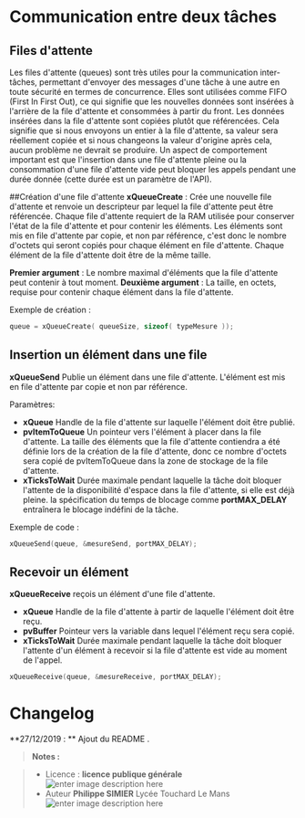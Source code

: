 ﻿# Communication entre deux tâches
## Files d'attente

Les files d'attente (queues) sont très utiles pour la communication inter-tâches, permettant d'envoyer des messages d'une tâche à une autre en toute sécurité en termes de concurrence. Elles sont  utilisées comme FIFO (First In First Out), ce qui signifie que les nouvelles données sont insérées à l'arrière de la file d'attente et consommées à partir du front.
Les données insérées dans la file d'attente sont copiées plutôt que référencées. Cela signifie que si nous envoyons un entier à la file d'attente, sa valeur sera réellement copiée et si nous changeons la valeur d'origine après cela, aucun problème ne devrait se produire.
Un aspect de comportement important est que l'insertion dans une file d'attente pleine ou la consommation d'une file d'attente vide peut bloquer les appels pendant une durée donnée (cette durée est un paramètre de l'API).

##Création d'une file d'attente
**xQueueCreate** : Crée une nouvelle file d'attente et renvoie un descripteur par lequel la file d'attente peut être référencée. Chaque file d'attente requiert de la RAM utilisée pour conserver l'état de la file d'attente et pour contenir les éléments.
Les éléments sont mis en file d'attente par copie, et non par référence, c'est donc le nombre d'octets qui seront copiés pour chaque élément en file d'attente. Chaque élément de la file d'attente doit être de la même taille.

**Premier argument** : Le nombre maximal d'éléments que la file d'attente peut contenir à tout moment.
**Deuxième argument** :  La taille, en octets, requise pour contenir chaque élément dans la file d'attente.

Exemple  de création :
```c
queue = xQueueCreate( queueSize, sizeof( typeMesure ));
```
## Insertion un élément dans une file

**xQueueSend** Publie un élément dans une file d'attente. L'élément est mis en file d'attente par copie et non par référence.

Paramètres:

 - **xQueue** 	Handle de la file d'attente sur laquelle l'élément doit être publié.
 - **pvItemToQueue** 	Un pointeur vers l'élément à placer dans la file d'attente. La taille des éléments que la file d'attente contiendra a  été définie lors de la création de la file d'attente, donc ce nombre  d'octets sera copié de pvItemToQueue dans la zone de stockage de la  file d'attente.
 - **xTicksToWait** 	Durée maximale pendant laquelle la tâche doit bloquer l'attente de la disponibilité d'espace dans la file  d'attente, si elle est déjà pleine.
la spécification du temps de blocage comme **portMAX_DELAY** entraînera le blocage indéfini de la tâche.

Exemple de code :
```c
xQueueSend(queue, &mesureSend, portMAX_DELAY);
```
## Recevoir un élément 
**xQueueReceive** reçois un élément d'une file d'attente. 

 - **xQueue** 	Handle de la file d'attente à partir de laquelle l'élément doit être reçu.
 - **pvBuffer** 	Pointeur vers la variable dans lequel l'élément reçu sera copié.
 - **xTicksToWait** 	Durée maximale pendant laquelle la tâche doit bloquer
   l'attente d'un élément à recevoir si la file d'attente est vide au moment de l'appel.

```c
xQueueReceive(queue, &mesureReceive, portMAX_DELAY);
```

# Changelog

**27/12/2019 : ** Ajout du README . 

> **Notes :**


> - Licence : **licence publique générale** ![enter image description here](https://img.shields.io/badge/licence-GPL-green.svg)
> - Auteur **Philippe SIMIER** Lycée Touchard Le Mans
>  ![enter image description here](https://img.shields.io/badge/built-passing-green.svg)
<!-- TOOLBOX 

Génération des badges : https://shields.io/
Génération de ce fichier : https://stackedit.io/editor#


